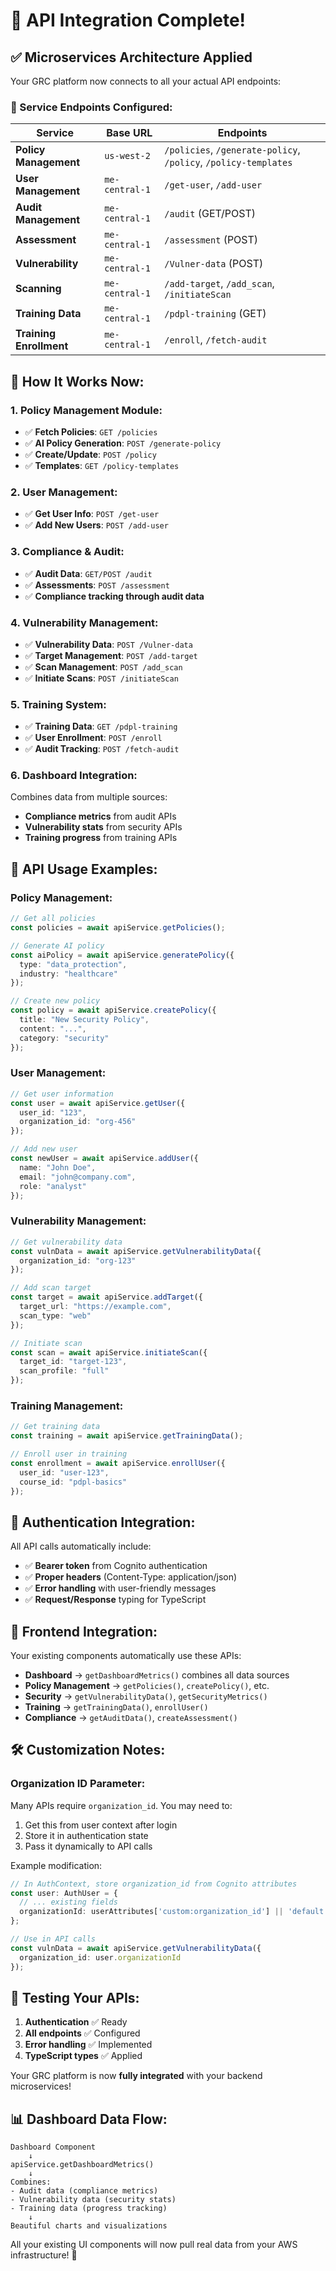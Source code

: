 # 🚀 API Integration Complete!

## ✅ **Microservices Architecture Applied**

Your GRC platform now connects to all your actual API endpoints:

### **🔗 Service Endpoints Configured:**

| Service | Base URL | Endpoints |
|---------|----------|-----------|
| **Policy Management** | `us-west-2` | `/policies`, `/generate-policy`, `/policy`, `/policy-templates` |
| **User Management** | `me-central-1` | `/get-user`, `/add-user` |
| **Audit Management** | `me-central-1` | `/audit` (GET/POST) |
| **Assessment** | `me-central-1` | `/assessment` (POST) |
| **Vulnerability** | `me-central-1` | `/Vulner-data` (POST) |
| **Scanning** | `me-central-1` | `/add-target`, `/add_scan`, `/initiateScan` |
| **Training Data** | `me-central-1` | `/pdpl-training` (GET) |
| **Training Enrollment** | `me-central-1` | `/enroll`, `/fetch-audit` |

## 🎯 **How It Works Now:**

### **1. Policy Management Module:**
- ✅ **Fetch Policies**: `GET /policies`
- ✅ **AI Policy Generation**: `POST /generate-policy`
- ✅ **Create/Update**: `POST /policy`
- ✅ **Templates**: `GET /policy-templates`

### **2. User Management:**
- ✅ **Get User Info**: `POST /get-user`
- ✅ **Add New Users**: `POST /add-user`

### **3. Compliance & Audit:**
- ✅ **Audit Data**: `GET/POST /audit`
- ✅ **Assessments**: `POST /assessment`
- ✅ **Compliance tracking through audit data**

### **4. Vulnerability Management:**
- ✅ **Vulnerability Data**: `POST /Vulner-data`
- ✅ **Target Management**: `POST /add-target`
- ✅ **Scan Management**: `POST /add_scan`
- ✅ **Initiate Scans**: `POST /initiateScan`

### **5. Training System:**
- ✅ **Training Data**: `GET /pdpl-training`
- ✅ **User Enrollment**: `POST /enroll`
- ✅ **Audit Tracking**: `POST /fetch-audit`

### **6. Dashboard Integration:**
Combines data from multiple sources:
- **Compliance metrics** from audit APIs
- **Vulnerability stats** from security APIs
- **Training progress** from training APIs

## 📡 **API Usage Examples:**

### **Policy Management:**
```typescript
// Get all policies
const policies = await apiService.getPolicies();

// Generate AI policy
const aiPolicy = await apiService.generatePolicy({
  type: "data_protection",
  industry: "healthcare"
});

// Create new policy
const policy = await apiService.createPolicy({
  title: "New Security Policy",
  content: "...",
  category: "security"
});
```

### **User Management:**
```typescript
// Get user information
const user = await apiService.getUser({
  user_id: "123",
  organization_id: "org-456"
});

// Add new user
const newUser = await apiService.addUser({
  name: "John Doe",
  email: "john@company.com",
  role: "analyst"
});
```

### **Vulnerability Management:**
```typescript
// Get vulnerability data
const vulnData = await apiService.getVulnerabilityData({
  organization_id: "org-123"
});

// Add scan target
const target = await apiService.addTarget({
  target_url: "https://example.com",
  scan_type: "web"
});

// Initiate scan
const scan = await apiService.initiateScan({
  target_id: "target-123",
  scan_profile: "full"
});
```

### **Training Management:**
```typescript
// Get training data
const training = await apiService.getTrainingData();

// Enroll user in training
const enrollment = await apiService.enrollUser({
  user_id: "user-123",
  course_id: "pdpl-basics"
});
```

## 🔐 **Authentication Integration:**

All API calls automatically include:
- ✅ **Bearer token** from Cognito authentication
- ✅ **Proper headers** (Content-Type: application/json)
- ✅ **Error handling** with user-friendly messages
- ✅ **Request/Response** typing for TypeScript

## 🎨 **Frontend Integration:**

Your existing components automatically use these APIs:
- **Dashboard** → `getDashboardMetrics()` combines all data sources
- **Policy Management** → `getPolicies()`, `createPolicy()`, etc.
- **Security** → `getVulnerabilityData()`, `getSecurityMetrics()`
- **Training** → `getTrainingData()`, `enrollUser()`
- **Compliance** → `getAuditData()`, `createAssessment()`

## 🛠️ **Customization Notes:**

### **Organization ID Parameter:**
Many APIs require `organization_id`. You may need to:
1. Get this from user context after login
2. Store it in authentication state
3. Pass it dynamically to API calls

Example modification:
```typescript
// In AuthContext, store organization_id from Cognito attributes
const user: AuthUser = {
  // ... existing fields
  organizationId: userAttributes['custom:organization_id'] || 'default',
};

// Use in API calls
const vulnData = await apiService.getVulnerabilityData({
  organization_id: user.organizationId
});
```

## 🚀 **Testing Your APIs:**

1. **Authentication** ✅ Ready
2. **All endpoints** ✅ Configured
3. **Error handling** ✅ Implemented
4. **TypeScript types** ✅ Applied

Your GRC platform is now **fully integrated** with your backend microservices! 

## 📊 **Dashboard Data Flow:**
```
Dashboard Component
    ↓
apiService.getDashboardMetrics()
    ↓
Combines:
- Audit data (compliance metrics)
- Vulnerability data (security stats)  
- Training data (progress tracking)
    ↓
Beautiful charts and visualizations
```

All your existing UI components will now pull real data from your AWS infrastructure! 🎉